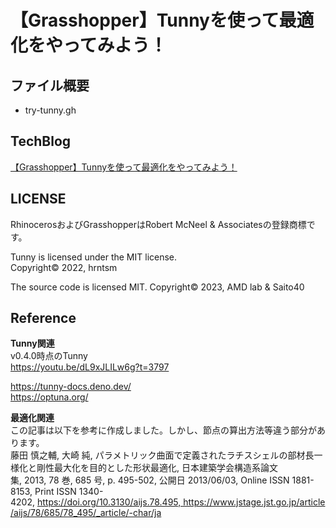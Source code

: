 # 【Grasshopper】Tunnyを使って最適化をやってみよう！

## ファイル概要

- try-tunny.gh

## TechBlog

[【Grasshopper】Tunnyを使って最適化をやってみよう！](https://amdlaboratory.com/amdblog/tunnyを使って最適化をやってみよう！/)

## LICENSE

RhinocerosおよびGrasshopperはRobert McNeel & Associatesの登録商標です。

Tunny is licensed under the MIT license.\
Copyright© 2022, hrntsm

The source code is licensed MIT. Copyright© 2023, AMD lab & Saito40

## Reference

**Tunny関連**\
v0.4.0時点のTunny\
https://youtu.be/dL9xJLILw6g?t=3797

https://tunny-docs.deno.dev/ \
https://optuna.org/

**最適化関連**\
この記事は以下を参考に作成しました。しかし、節点の算出方法等違う部分があります。\
藤田 慎之輔, 大崎 純, パラメトリック曲面で定義されたラチスシェルの部材長一様化と剛性最大化を目的とした形状最適化, 日本建築学会構造系論文集, 2013, 78 巻, 685 号, p. 495-502, 公開日 2013/06/03, Online ISSN 1881-8153, Print ISSN 1340-4202, https://doi.org/10.3130/aijs.78.495, https://www.jstage.jst.go.jp/article/aijs/78/685/78_495/_article/-char/ja

